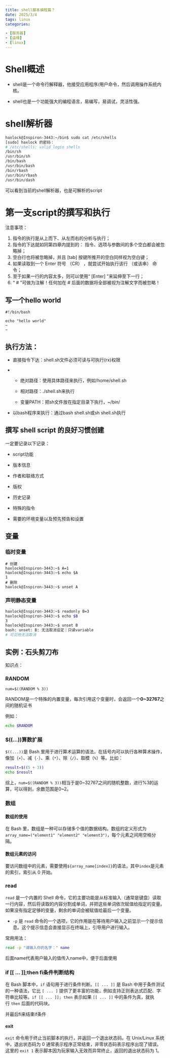 ```yaml
---
title: shell脚本编程篇？
date: 2025/3/4
tags: linux
categories:

- [服务器]
- [运维]
- [linux]
---
```


# Shell概述

- shell是一个命令行解释器，他接受应用程序/用户命令，然后调用操作系统内核。

<!-- more -->

- shell也是一个功能强大的编程语言，易编写，易调试，灵活性强。

# shell解析器

```bash
haxlock@Inspiron-3443:~/bin$ sudo cat /etc/shells 
[sudo] haxlock 的密码： 
# /etc/shells: valid login shells
/bin/sh
/usr/bin/sh
/bin/bash
/usr/bin/bash
/bin/rbash
/usr/bin/rbash
/usr/bin/dash
```

可以看到当前的shell解析器，也是可解析的script

# 第一支script的撰写和执行

注意事项：

1. 指令的执行是从上而下、从左而右的分析与执行；
2. 指令的下达就如同第四章内提到的： 指令、选项与参数间的多个空白都会被忽略掉；
3. 空白行也将被忽略掉，并且 [tab] 按键所推开的空白同样视为空白键；
4. 如果读取到一个 Enter 符号 （CR） ，就尝试开始执行该行 （或该串） 命令；
5. 至于如果一行的内容太多，则可以使用“ [Enter] ”来延伸至下一行；
6. “ # ”可做为注解！任何加在 # 后面的数据将全部被视为注解文字而被忽略！

## 写一个hello world

```shell
#!/bin/bash

echo "hello world"
~                                                          
~          
```

## 执行方法：

- 直接指令下达：shell.sh文件必须可读与可执行(rx)权限

- - 绝对路径：使用具体路径来执行，例如/home/shell.sh
  
  - 相对路径：./shell.sh来执行
  
  - 变量PATH：把sh文件放在指定目录下执行，~/bin/

- 以bash程序来执行：通过bash shell.sh或sh shell.sh执行

## 撰写 shell script 的良好习惯创建

一定要记录以下记录：

- script功能

- 版本信息

- 作者和联络方式

- 版权

- 历史记录

- 特殊的指令

- 需要的环境变量以及预先预告和设置

## 变量

### 临时变量

```shell
# 创建
haxlock@Inspiron-3443:~$ A=1
haxlock@Inspiron-3443:~$ echo $A
1
# 删除
haxlock@Inspiron-3443:~$ unset A
```

### 声明静态变量

```bash
haxlock@Inspiron-3443:~$ readonly B=3
haxlock@Inspiron-3443:~$ echo $B
3
haxlock@Inspiron-3443:~$ unset B
bash: unset: B: 无法取消设定：只读variable
# 可见他无法取消
```

## 实例：石头剪刀布

知识点：

### RANDOM

`num=$((RANDOM % 3))`

RANDOM是一个特殊的内置变量，每次引用这个变量时，会返回一个**0~32767**之间的随机证书

例如：

```bash
echo $RANDOM
```

### $((...))算数扩展

`$((...))`是 Bash 里用于进行算术运算的语法，在括号内可以执行各种算术操作，像加（`+`）、减（`-`）、乘（`*`）、除（`/`）、取模（`%`）等。比如：

```bash
result=$((5 + 3))
echo $result
```

综上，`num=$((RANDOM % 3))`相当于是0~32767之间的随机整数，进行%3的运算，可以得到，余数范围是0~2。

### 数组

#### 数组的使用

在 Bash 里，数组是一种可以存储多个值的数据结构。数组的定义形式为`array_name=("element1" "element2" "element3")`，每个元素之间用空格分隔。

#### 数组元素的访问

要访问数组中的元素，需要使用`${array_name[index]}`的语法，其中`index`是元素的索引，索引从 0 开始。

### read

`read` 是一个内置的 Shell 命令，它的主要功能是从标准输入（通常是键盘）读取一行内容，然后将读取的内容分割成单词，并把这些单词依次赋值给指定的变量。如果没有指定足够的变量，剩余的单词会被赋值给最后一个变量。

- `-p` 是 `read` 命令的一个选项，它的作用是在等待用户输入之前显示一个提示信息。这个提示信息会直接显示在终端上，引导用户进行输入。

常用用法：

```bash
read -p "请输入你的名字：" name
```

后面name代表用户输入的值传入name中，便于后面使用

### if [[ ... ]];then fi条件判断结构

在 Bash 脚本中，`if` 语句用于进行条件判断。`[[ ... ]]` 是 Bash 中用于条件测试的一种语法，它比 `[ ... ]` 提供了更丰富的功能，例如支持正则表达式匹配、字符串比较等。`if [[ ... ]]; then` 表示如果 `[[ ... ]]` 中的条件为真，就执行 `then` 后面的代码块。

并最后fi来结束if条件

#### exit

`exit` 命令用于终止当前脚本的执行，并返回一个退出状态码。在 Unix/Linux 系统中，退出状态码为 0 通常表示程序正常结束，非零状态码表示程序出现了错误。这里的 `exit 1` 表示脚本因为玩家输入无效而异常终止，返回的退出状态码为 1。
